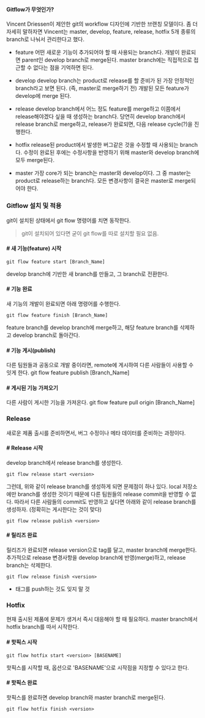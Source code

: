 #### Gitflow가 무엇인가?
Vincent Driessen이 제안한 git의 workflow 디자인에 기반한 브랜칭 모델이다. 좀 더 자세히 말하자면 Vincent는 master, develop, feature, release, hotfix 5개 종류의 branch로 나눠서 관리한다고 했다. 

- feature
어떤 새로운 기능이 추가되어야 할 때 사용되는 branch다. 개발이 완료되면 parent인 develop branch로 merge된다. master branch에는 직접적으로 접근할 수 없다는 점을 기억하면 된다. 

- develop
develop branch는 product로 release를 할 준비가 된 가장 안정적인 branch라고 보면 된다. (즉, master로 merge하기 전) 개발된 모든 feature가 develop에 merge 된다. 

- release
develop branch에서 어느 정도 feature를 merge하고 이쯤에서 release해야겠다 싶을 때 생성하는 branch다. 당연히 develop branch에서 release branch로 merge하고, release가 완료되면, 다음 release cycle(?)을 진행한다. 

- hotfix
release된 product에서 발생한 버그같은 것을 수정할 때 사용되는 branch다. 수정이 완료된 후에는 수정사항을 반영하기 위해 master와 develop branch에 모두 merge된다. 

- master
가장 core가 되는 branch는 master와 develop이다. 그 중 master는 product로 release하는 branch다. 모든 변경사항이 결국은 master로 merge되어야 한다. 

### Gitflow 설치 및 적용
git이 설치된 상태에서 git flow 명령어를 치면 동작한다. 
> git이 설치되어 있다면 굳이 git flow를 따로 설치할 필요 없음.


#### # 새 기능(feature) 시작
```git
git flow feature start [Branch_Name]
```
develop branch에 기반한 새 branch를 만들고, 그 branch로 전환한다.

#### # 기능 완료
새 기능의 개발이 완료되면 아래 명령어를 수행한다.
```git
git flow feature finish [Branch_Name]
```
feature branch를 develop branch에 merge하고, 해당 feature branch를 삭제하고 develop branch로 돌아간다. 

#### # 기능 게시(publish)
다른 팀원들과 공동으로 개발 중이라면, remote에 게시하여 다른 사람들이 사용할 수 잇게 한다.
git flow feature publish [Branch_Name]

#### # 게시된 기능 가져오기
다른 사람이 게시한 기능을 가져온다.
git flow feature pull origin [Branch_Name]

### Release
새로운 제품 출시를 준비하면서, 버그 수정이나 메타 데이터를 준비하는 과정이다.

#### # Release 시작
develop branch에서 release branch를 생성한다.
```git
git flow release start <version>
```
그런데, 위와 같이 release branch를 생성하게 되면 문제점이 하나 있다. local 저장소에만 branch를 생성한 것이기 때문에 다른 팀원들의 release commit을 반영할 수 없다. 따라서 다른 사람들의 commit도 반영하고 싶다면 아래와 같이 release branch를 생성하자. (정확히는 게시한다는 것이 맞다)
```git
git flow release publish <version> 
```

#### # 릴리즈 완료
릴리즈가 완료되면 release version으로 tag를 달고, master branch에 merge한다. 추가적으로 release 변경사항을 develop branch에 반영(merge)하고, release branch는 삭제한다.
```git
git flow release finish <version>
```

* 태그를 push하는 것도 잊지 말 것

### Hotfix
현재 출시된 제품에 문제가 생겨서 즉시 대응해야 할 때 필요하다. master branch에서 hotfix branch를 따서 시작한다.
#### # 핫픽스 시작
```git
git flow hotfix start <version> [BASENAME]
```
핫픽스를 시작할 때, 옵션으로 'BASENAME'으로 시작점을 지정할 수 있다고 한다.
#### # 핫픽스 완료
핫픽스를 완료하면 develop branch와 master branch로 merge된다.
```git
git flow hotfix finish <version>
```
